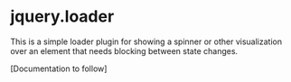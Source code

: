 jquery.loader
=============

This is a simple loader plugin for showing a spinner or other visualization over an element that needs blocking between state changes.

[Documentation to follow]
